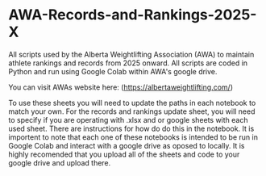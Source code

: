 # AWA-Records-and-Rankings-2025-X
All scripts used by the Alberta Weightlifting Association (AWA) to maintain athlete rankings and records from 2025 onward. All scripts are coded in Python and run using Google Colab within AWA's google drive. 

You can visit AWAs website here: (https://albertaweightlifting.com/)

To use these sheets you will need to update the paths in each notebook to match your own. 
For the records and rankings update sheet, you will need to specify if you are operating with .xlsx and or google sheets with each used sheet. There are instructions for how do do this in the notebook. 
It is importent to note that each one of these notebooks is intended to be run in Google Colab and interact with a google drive as oposed to locally. It is highly recomended that you upload all of the sheets and code to your google drive and upload there. 

